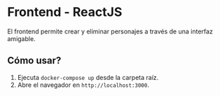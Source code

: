 # Frontend - ReactJS

El frontend permite crear y eliminar personajes a través de una interfaz amigable.

## Cómo usar?
1. Ejecuta `docker-compose up` desde la carpeta raíz.
2. Abre el navegador en `http://localhost:3000`.
